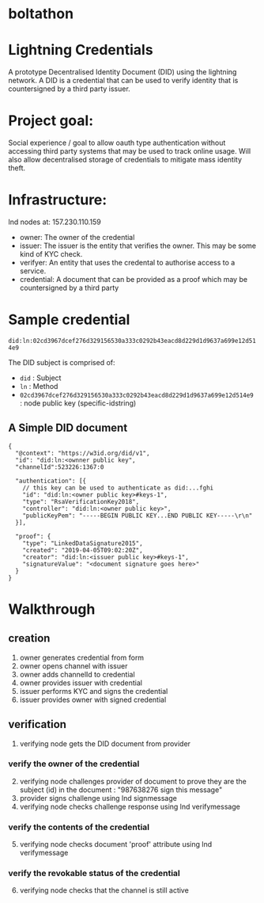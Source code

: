 # boltathon

# Lightning Credentials

A prototype Decentralised Identity Document (DID) using the lightning network.  A DID is a credential
that can be used to verify identity that is countersigned by a third party issuer.

# Project goal:

   Social experience / goal to allow oauth type authentication without accessing third party systems
   that may be used to track online usage.
   Will also allow decentralised storage of credentials to mitigate mass identity theft.

# Infrastructure:
lnd nodes at: 157.230.110.159

- owner: The owner of the credential
- issuer: The issuer is the entity that verifies the owner.  This may be some kind of KYC check.
- verifyer: An entity that uses the credental to authorise access to a service.
- credential: A document that can be provided as a proof which may be countersigned by a third party

# Sample credential
```did:ln:02cd3967dcef276d329156530a333c0292b43eacd8d229d1d9637a699e12d514e9```

The DID subject is comprised of:
* ```did``` : Subject
* ```ln``` : Method
* ```02cd3967dcef276d329156530a333c0292b43eacd8d229d1d9637a699e12d514e9``` : node public key (specific-idstring)

## A Simple DID document

```
{
  "@context": "https://w3id.org/did/v1",
  "id": "did:ln:<ownner public key",
  "channelId":523226:1367:0
  
  "authentication": [{
    // this key can be used to authenticate as did:...fghi
    "id": "did:ln:<owner public key>#keys-1",
    "type": "RsaVerificationKey2018",
    "controller": "did:ln:<owner public key>",
    "publicKeyPem": "-----BEGIN PUBLIC KEY...END PUBLIC KEY-----\r\n"
  }],
  
  "proof": {
    "type": "LinkedDataSignature2015",
    "created": "2019-04-05T09:02:20Z",
    "creator": "did:ln:<issuer public key>#keys-1",
    "signatureValue": "<document signature goes here>"
  }
}
```

# Walkthrough
## creation
1. owner generates credential from form
2. owner opens channel with issuer
3. owner adds channelId to credential
4. owner provides issuer with credential
5. issuer performs KYC and signs the credential
6. issuer provides owner with signed credential

## verification
1. verifying node gets the DID document from provider
### verify the owner of the credential
2. verifying node challenges provider of document to prove they are the subject (id) in the document : "987638276 sign this message"
3. provider signs challenge using lnd signmessage
4. verifying node checks challenge response using lnd verifymessage
### verify the contents of the credential
5. verifying node checks document 'proof' attribute using lnd verifymessage
### verify the revokable status of the credential
6. verifying node checks that the channel is still active
